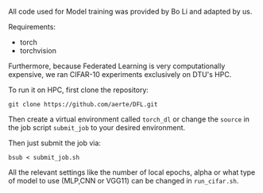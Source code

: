 All code used for Model training was provided by Bo Li and adapted by us.

Requirements:
- torch
- torchvision

Furthermore, because Federated Learning is very computationally expensive, we ran CIFAR-10 experiments exclusively on DTU's 
HPC.

To run it on HPC, first clone the repository:

```
git clone https://github.com/aerte/DFL.git
```

Then create a virtual environment called `torch_dl` or change the `source` in the job script `submit_job` to your desired
environment.

Then just submit the job via:

```
bsub < submit_job.sh
```

All the relevant settings like the number of local epochs, alpha or what type of model to use (MLP,CNN or VGG11) can be 
changed in `run_cifar.sh`.
